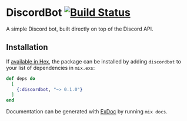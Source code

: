 # DiscordBot [![Build Status](https://travis-ci.org/alexweav/discordbot.svg?branch=master)](https://travis-ci.org/alexweav/discordbot)

A simple Discord bot, built directly on top of the Discord API.

## Installation

If [available in Hex](https://hex.pm/docs/publish), the package can be installed
by adding `discordbot` to your list of dependencies in `mix.exs`:

```elixir
def deps do
  [
    {:discordbot, "~> 0.1.0"}
  ]
end
```

Documentation can be generated with [ExDoc](https://github.com/elixir-lang/ex_doc) by running `mix docs`.

